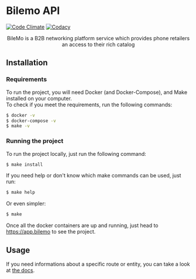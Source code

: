 # Bilemo API

[![Code Climate](https://api.codeclimate.com/v1/badges/1e36667fe5b8bb985332/maintainability)](https://codeclimate.com/github/Zuruuh/bilemo-api/maintainability)
[![Codacy](https://app.codacy.com/project/badge/Grade/4959d3714c074cef9139d6a2876a1873)](https://www.codacy.com/gh/Zuruuh/bilemo-api/dashboard)

<p align="center">BileMo is a B2B networking platform service which provides phone retailers an access to their rich catalog</p>

## Installation

### Requirements

To run the project, you will need Docker (and Docker-Compose), and Make installed on your computer.   
To check if you meet the requirements, run the following commands:  
```bash
$ docker -v
$ docker-compose -v
$ make -v
```

### Running the project

To run the project locally, just run the following command:
```bash
$ make install
```

If you need help or don't know which make commands can be used, just run:
```bash
$ make help
```
Or even simpler:
```bash
$ make
```

Once all the docker containers are up and running, just head to https://app.bilemo to see the project.

## Usage

If you need informations about a specific route or entity, you can take a look at [the docs](./docs/app.md).
